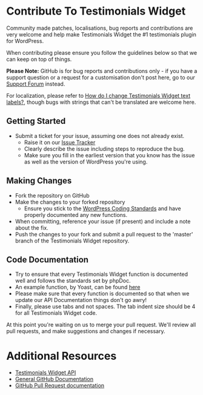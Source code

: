 Contribute To Testimonials Widget
=================================

Community made patches, localisations, bug reports and contributions are very welcome and help make Testimonials Widget the #1 testimonials plugin for WordPress.

When contributing please ensure you follow the guidelines below so that we can keep on top of things.

__Please Note:__ GitHub is for bug reports and contributions only - if you have a support question or a request for a customisation don't post here, go to our [Support Forum](http://wordpress.org/support/plugin/testimonials-widget) instead.

For localization, please refer to [How do I change Testimonials Widget text labels?](https://aihrus.zendesk.com/entries/23691557-How-do-I-change-Testimonials-Widget-text-labels-), though bugs with strings that can't be translated are welcome here.

Getting Started
---------------

* Submit a ticket for your issue, assuming one does not already exist.
  * Raise it on our [Issue Tracker](https://github.com/michael-cannon/testimonials-widget/issues)
  * Clearly describe the issue including steps to reproduce the bug.
  * Make sure you fill in the earliest version that you know has the issue as well as the version of WordPress you're using.

Making Changes
--------------

* Fork the repository on GitHub
* Make the changes to your forked repository
  * Ensure you stick to the [WordPress Coding Standards](http://codex.wordpress.org/WordPress_Coding_Standards) and have properly documented any new functions.
* When committing, reference your issue (if present) and include a note about the fix.
* Push the changes to your fork and submit a pull request to the 'master' branch of the Testimonials Widget repository.

Code Documentation
------------------

* Try to ensure that every Testimonials Widget function is documented well and follows the standards set by phpDoc.
* An example function, by Yoast, can be found [here](https://gist.github.com/jdevalk/5574677)
* Please make sure that every function is documented so that when we update our API Documentation things don't go awry!
* Finally, please use tabs and not spaces. The tab indent size should be 4 for all Testimonials Widget code.

At this point you're waiting on us to merge your pull request. We'll review all pull requests, and make suggestions and changes if necessary.

Additional Resources
====================
* [Testimonials Widget API](https://github.com/michael-cannon/testimonials-widget/blob/master/API.md)
* [General GitHub Documentation](http://help.github.com/)
* [GitHub Pull Request documentation](http://help.github.com/send-pull-requests/)
